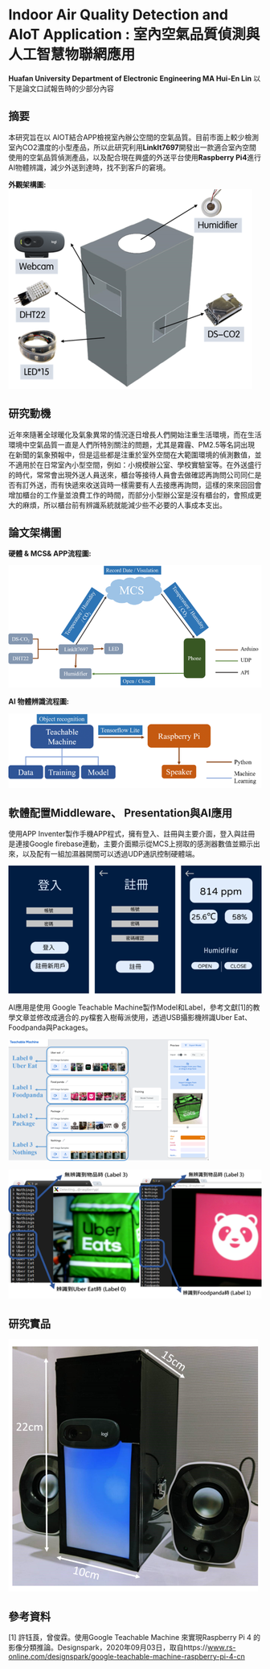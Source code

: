 # Indoor Air Quality Detection and AIoT Application  : 室內空氣品質偵測與人工智慧物聯網應用 
**Huafan University Department of Electronic Engineering MA Hui-En Lin**
以下是論文口試報告時的少部分內容

## 摘要
  本研究旨在以 AIOT結合APP檢視室內辦公空間的空氣品質。目前市面上較少檢測室內CO2濃度的小型產品，所以此研究利用**LinkIt7697**開發出一款適合室內空間使用的空氣品質偵測產品，以及配合現在興盛的外送平台使用**Raspberry Pi4**進行AI物體辨識，減少外送到達時，找不到客戶的窘境。
  
  **外觀架構圖:**
![image](https://github.com/FeenLin/Master_of_Science_thesis/blob/master/Picture/1.png)

## 研究動機
近年來隨著全球暖化及氣象異常的情況逐日增長人們開始注重生活環境，而在生活環境中空氣品質一直是人們所特別關注的問題，尤其是霧霾、PM2.5等名詞出現在新聞的氣象預報中，但是這些都是注重於室外空間在大範圍環境的偵測數值，並不適用於在日常室內小型空間，例如：小規模辦公室、學校實驗室等。在外送盛行的時代，常常會出現外送人員送來，櫃台等接待人員會去做確認再詢問公司同仁是否有訂外送，而有快遞來收送貨時一樣需要有人去接應再詢問，這樣的來來回回會增加櫃台的工作量並浪費工作的時間，而部分小型辦公室是沒有櫃台的，會照成更大的麻煩，所以櫃台前有辨識系統就能減少些不必要的人事成本支出。


## 論文架構圖
  **硬體 & MCS& APP流程圖:**

![image](https://github.com/FeenLin/Master_of_Science_thesis/blob/master/Picture/2.png)

  **AI 物體辨識流程圖:**

![image](https://github.com/FeenLin/Master_of_Science_thesis/blob/master/Picture/3.png)



## 軟體配置Middleware、 Presentation與AI應用
使用APP Inventer製作手機APP程式，擁有登入、註冊與主要介面，登入與註冊是連接Google firebase連動，主要介面顯示從MCS上撈取的感測器數值並顯示出來，以及配有一組加濕器開關可以透過UDP通訊控制硬體端。

![image](https://github.com/FeenLin/Master_of_Science_thesis/blob/master/Picture/app.png)

AI應用是使用 Google Teachable Machine製作Model和Label，參考文獻[1]的教學文章並修改成適合的.py檔套入樹莓派使用，透過USB攝影機辨識Uber Eat、Foodpanda與Packages。

![image](https://github.com/FeenLin/Master_of_Science_thesis/blob/master/Picture/tm1.png)

![image](https://github.com/FeenLin/Master_of_Science_thesis/blob/master/Picture/tm2.png)

## 研究實品
![image](https://github.com/FeenLin/Master_of_Science_thesis/blob/master/Picture/final.png)
## 參考資料
[1]	許钰莨，曾俊霖。使用Google Teachable Machine 來實現Raspberry Pi 4 的影像分類推論。Designspark，2020年09月03日，取自https://www.rs-online.com/designspark/google-teachable-machine-raspberry-pi-4-cn

